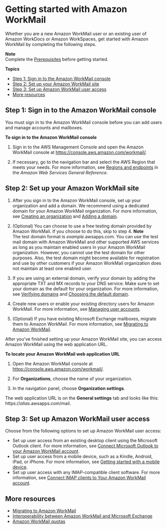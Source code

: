# Getting started with Amazon WorkMail<a name="howto-start"></a>

Whether you are a new Amazon WorkMail user or an existing user of Amazon WorkDocs or Amazon WorkSpaces, get started with Amazon WorkMail by completing the following steps\.

**Note**  
Complete the [Prerequisites](prereqs.md) before getting started\.

**Topics**
+ [Step 1: Sign in to the Amazon WorkMail console](#workmail_signin)
+ [Step 2: Set up your Amazon WorkMail site](#setup-site)
+ [Step 3: Set up Amazon WorkMail user access](#setup-user)
+ [More resources](#more-getting-started)

## Step 1: Sign in to the Amazon WorkMail console<a name="workmail_signin"></a>

You must sign in to the Amazon WorkMail console before you can add users and manage accounts and mailboxes\.

**To sign in to the Amazon WorkMail console**

1. Sign in to the AWS Management Console and open the Amazon WorkMail console at [https://console\.aws\.amazon\.com/workmail/](https://console.aws.amazon.com/workmail/)\.

1. If necessary, go to the navigation bar and select the AWS Region that meets your needs\. For more information, see [Regions and endpoints](http://docs.aws.amazon.com/general/latest/gr/index.html?rande.html) in the *Amazon Web Services General Reference*\.

## Step 2: Set up your Amazon WorkMail site<a name="setup-site"></a>

1. After you sign in to the Amazon WorkMail console, set up your organization and add a domain\. We recommend using a dedicated domain for your Amazon WorkMail organization\. For more information, see [Creating an organization](add_new_organization.md) and [Adding a domain](add_domain.md)\.

1. \(Optional\) You can choose to use a free testing domain provided by Amazon WorkMail\. If you choose to do this, skip to step 4\. 
**Note**  
The test domain format is *example*\.awsapps\.com\. You can use the test mail domain with Amazon WorkMail and other supported AWS services as long as you maintain enabled users in your Amazon WorkMail organization\. However, you cannot use the test domain for other purposes\. Also, the test domain might become available for registration and use by other customers if your Amazon WorkMail organization does not maintain at least one enabled user\. 

1. If you are using an external domain, verify your domain by adding the appropriate TXT and MX records to your DNS service\. Make sure to set your domain as the default for your organization\. For more information, see [Verifying domains](domain_verification.md) and [Choosing the default domain](default_domain.md)\.

1. Create new users or enable your existing directory users for Amazon WorkMail\. For more information, see [Managing user accounts](manage-users.md)\.

1. \(Optional\) If you have existing Microsoft Exchange mailboxes, migrate them to Amazon WorkMail\. For more information, see [Migrating to Amazon WorkMail](migration_overview.md)\.

After you've finished setting up your Amazon WorkMail site, you can access Amazon WorkMail using the web application URL\.

**To locate your Amazon WorkMail web application URL**

1. Open the Amazon WorkMail console at [https://console\.aws\.amazon\.com/workmail/](https://console.aws.amazon.com/workmail/)\.

1. For **Organizations**, choose the name of your organization\.

1. In the navigation panel, choose **Organization settings**\.

The web application URL is on the **General settings** tab and looks like this: https://*alias*\.awsapps\.com/mail\.

## Step 3: Set up Amazon WorkMail user access<a name="setup-user"></a>

Choose from the following options to set up Amazon WorkMail user access:
+ Set up user access from an existing desktop client using the Microsoft Outlook client\. For more information, see [Connect Microsoft Outlook to your Amazon WorkMail account](https://docs.aws.amazon.com/workmail/latest/userguide/connect_mail_client.html)\.
+ Set up user access from a mobile device, such as a Kindle, Android, iPad, or iPhone\. For more information, see [Getting started with a mobile device](https://docs.aws.amazon.com/workmail/latest/userguide/mobile-start.html)\.
+ Set up user access with any IMAP\-compatible client software\. For more information, see [Connect IMAP clients to Your Amazon WorkMail account](https://docs.aws.amazon.com/workmail/latest/userguide/using_IMAP_client.html)\.

## More resources<a name="more-getting-started"></a>
+ [Migrating to Amazon WorkMail](migration_overview.md)
+ [Interoperability between Amazon WorkMail and Microsoft Exchange](interoperability.md)
+ [Amazon WorkMail quotas](workmail_limits.md)